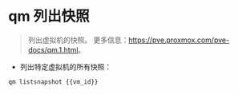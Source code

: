# qm 列出快照

> 列出虚拟机的快照。
> 更多信息：<https://pve.proxmox.com/pve-docs/qm.1.html>。

- 列出特定虚拟机的所有快照：

`qm listsnapshot {{vm_id}}`
